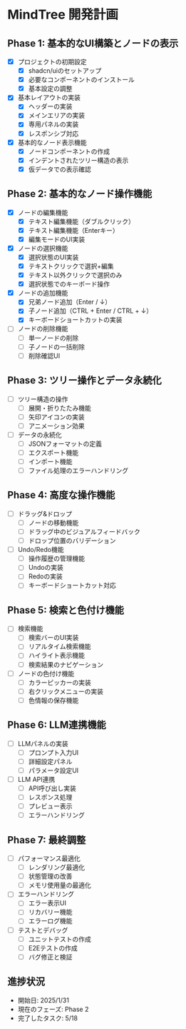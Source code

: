 # MindTree 開発計画

## Phase 1: 基本的なUI構築とノードの表示
- [x] プロジェクトの初期設定
  - [x] shadcn/uiのセットアップ
  - [x] 必要なコンポーネントのインストール
  - [x] 基本設定の調整

- [x] 基本レイアウトの実装
  - [x] ヘッダーの実装
  - [x] メインエリアの実装
  - [x] 専用パネルの実装
  - [x] レスポンシブ対応

- [x] 基本的なノード表示機能
  - [x] ノードコンポーネントの作成
  - [x] インデントされたツリー構造の表示
  - [x] 仮データでの表示確認

## Phase 2: 基本的なノード操作機能
- [x] ノードの編集機能
  - [x] テキスト編集機能（ダブルクリック）
  - [x] テキスト編集機能（Enterキー）
  - [x] 編集モードのUI実装

- [x] ノードの選択機能
  - [x] 選択状態のUI実装
  - [x] テキストクリックで選択+編集
  - [x] テキスト以外クリックで選択のみ
  - [x] 選択状態でのキーボード操作

- [x] ノードの追加機能
  - [x] 兄弟ノード追加（Enter / ↓）
  - [x] 子ノード追加（CTRL + Enter / CTRL + ↓）
  - [x] キーボードショートカットの実装

- [ ] ノードの削除機能
  - [ ] 単一ノードの削除
  - [ ] 子ノードの一括削除
  - [ ] 削除確認UI

## Phase 3: ツリー操作とデータ永続化
- [ ] ツリー構造の操作
  - [ ] 展開・折りたたみ機能
  - [ ] 矢印アイコンの実装
  - [ ] アニメーション効果

- [ ] データの永続化
  - [ ] JSONフォーマットの定義
  - [ ] エクスポート機能
  - [ ] インポート機能
  - [ ] ファイル処理のエラーハンドリング

## Phase 4: 高度な操作機能
- [ ] ドラッグ&ドロップ
  - [ ] ノードの移動機能
  - [ ] ドラッグ中のビジュアルフィードバック
  - [ ] ドロップ位置のバリデーション

- [ ] Undo/Redo機能
  - [ ] 操作履歴の管理機能
  - [ ] Undoの実装
  - [ ] Redoの実装
  - [ ] キーボードショートカット対応

## Phase 5: 検索と色付け機能
- [ ] 検索機能
  - [ ] 検索バーのUI実装
  - [ ] リアルタイム検索機能
  - [ ] ハイライト表示機能
  - [ ] 検索結果のナビゲーション

- [ ] ノードの色付け機能
  - [ ] カラーピッカーの実装
  - [ ] 右クリックメニューの実装
  - [ ] 色情報の保存機能

## Phase 6: LLM連携機能
- [ ] LLMパネルの実装
  - [ ] プロンプト入力UI
  - [ ] 詳細設定パネル
  - [ ] パラメータ設定UI

- [ ] LLM API連携
  - [ ] API呼び出し実装
  - [ ] レスポンス処理
  - [ ] プレビュー表示
  - [ ] エラーハンドリング

## Phase 7: 最終調整
- [ ] パフォーマンス最適化
  - [ ] レンダリング最適化
  - [ ] 状態管理の改善
  - [ ] メモリ使用量の最適化

- [ ] エラーハンドリング
  - [ ] エラー表示UI
  - [ ] リカバリー機能
  - [ ] エラーログ機能

- [ ] テストとデバッグ
  - [ ] ユニットテストの作成
  - [ ] E2Eテストの作成
  - [ ] バグ修正と検証

## 進捗状況
- 開始日: 2025/1/31
- 現在のフェーズ: Phase 2
- 完了したタスク: 5/18
